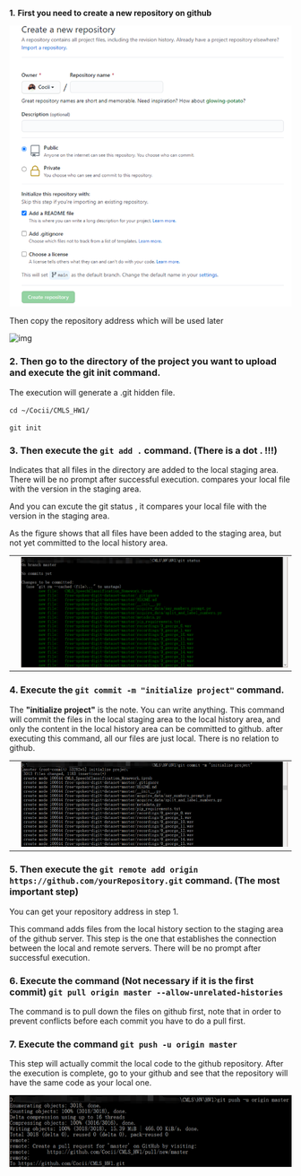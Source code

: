 **1.**   **First you need to create a new repository on github**

![img](images/image1.png)

Then copy the repository address which will be used later

![img](image/image2.png)

### 2.   Then go to the directory of the project you want to upload and execute the git init command.

The execution will generate a .git hidden file.

`cd ~/Cocii/CMLS_HW1/`

`git init`

### 3.   Then execute the `git add .` command. (There is a dot . !!!)

Indicates that all files in the directory are added to the local staging area. There will be no prompt after successful execution.  compares your local file with the version in the staging area.

And you can excute the git status , it compares your local file with the version in the staging area.

As the figure shows that all files have been added to the staging area, but not yet committed to the local history area.



|      |                           |
| ---- | ------------------------- |
|      | ![img](images/image3.png) |

 



 

 

 

 

 

 

 

 

 

 

 

 

 

 



### 4.   Execute the `git commit -m "initialize project"` command.

The **"initialize project"** is the note. You can write anything. This command will commit the files in the local staging area to the local history area, and only the content in the local history area can be committed to github. after executing this command, all our files are just local. There is no relation to github.



|      |                           |
| ---- | ------------------------- |
|      | ![img](images/image4.png) |

 



 

 

 

 

 

 



### 5.   Then execute the `git remote add origin https://github.com/yourRepository.git` command. (The most important step)

You can get your repository address in step 1.

This command adds files from the local history section to the staging area of the github server. This step is the one that establishes the connection between the local and remote servers. There will be no prompt after successful execution.

 

### 6.   Execute the command (Not necessary if it is the first commit) `git pull origin master --allow-unrelated-histories`

The command is to pull down the files on github first, note that in order to prevent conflicts before each commit you have to do a pull first.

### 7.   Execute the command `git push -u origin master`

This step will actually commit the local code to the github repository. After the execution is complete, go to your github and see that the repository will have the same code as your local one.

![img](images/image5.png)

 

 
